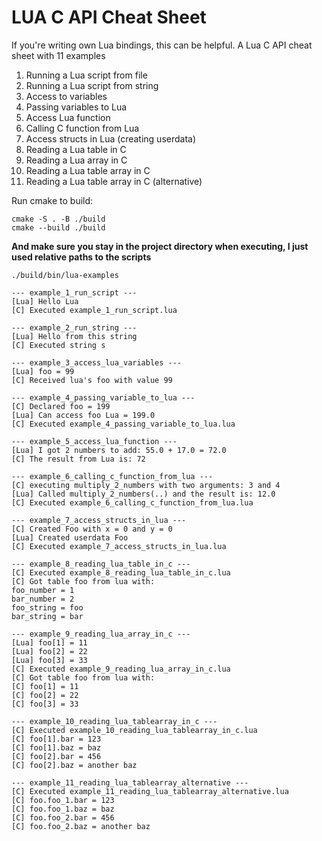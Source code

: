 # LUA C API Cheat Sheet

If you're writing own Lua bindings, this can be helpful. A Lua C API cheat sheet with 11 examples

1. Running a Lua script from file
2. Running a Lua script from string
3. Access to variables
4. Passing variables to Lua
5. Access Lua function
6. Calling C function from Lua
7. Access structs in Lua (creating userdata)
8. Reading a Lua table in C
9. Reading a Lua array in C
10. Reading a Lua table array in C 
11. Reading a Lua table array in C (alternative)

  
Run cmake to build:
````
cmake -S . -B ./build
cmake --build ./build
````

**And make sure you stay in the project directory when executing, I just used relative paths to the scripts**
````
./build/bin/lua-examples

--- example_1_run_script ---
[Lua] Hello Lua
[C] Executed example_1_run_script.lua

--- example_2_run_string ---
[Lua] Hello from this string
[C] Executed string s

--- example_3_access_lua_variables ---
[Lua] foo = 99
[C] Received lua's foo with value 99

--- example_4_passing_variable_to_lua ---
[C] Declared foo = 199
[Lua] Can access foo Lua = 199.0
[C] Executed example_4_passing_variable_to_lua.lua

--- example_5_access_lua_function ---
[Lua] I got 2 numbers to add: 55.0 + 17.0 = 72.0
[C] The result from Lua is: 72

--- example_6_calling_c_function_from_lua ---
[C] executing multiply_2_numbers with two arguments: 3 and 4
[Lua] Called multiply_2_numbers(..) and the result is: 12.0
[C] Executed example_6_calling_c_function_from_lua.lua

--- example_7_access_structs_in_lua ---
[C] Created Foo with x = 0 and y = 0
[Lua] Created userdata Foo
[C] Executed example_7_access_structs_in_lua.lua

--- example_8_reading_lua_table_in_c ---
[C] Executed example_8_reading_lua_table_in_c.lua
[C] Got table foo from lua with:
foo_number = 1
bar_number = 2
foo_string = foo
bar_string = bar

--- example_9_reading_lua_array_in_c ---
[Lua] foo[1] = 11
[Lua] foo[2] = 22
[Lua] foo[3] = 33
[C] Executed example_9_reading_lua_array_in_c.lua
[C] Got table foo from lua with:
[C] foo[1] = 11
[C] foo[2] = 22
[C] foo[3] = 33

--- example_10_reading_lua_tablearray_in_c ---
[C] Executed example_10_reading_lua_tablearray_in_c.lua
[C] foo[1].bar = 123
[C] foo[1].baz = baz
[C] foo[2].bar = 456
[C] foo[2].baz = another baz

--- example_11_reading_lua_tablearray_alternative ---
[C] Executed example_11_reading_lua_tablearray_alternative.lua
[C] foo.foo_1.bar = 123
[C] foo.foo_1.baz = baz
[C] foo.foo_2.bar = 456
[C] foo.foo_2.baz = another baz
````
